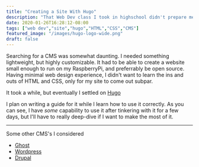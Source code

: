 ```yaml
---
title: "Creating a Site With Hugo"
description: "That Web Dev class I took in highschool didn't prepare me for this"
date: 2020-01-26T16:28:12-08:00
tags: ["web dev","site","hugo","HTML","CSS","CMS"]
featured_image: "/images/hugo-logo-wide.png"
draft: false
---
```


Searching for a CMS was somewhat daunting. I needed something lightweight, but highly customizable. It had to be able to create a website small enough to run on my RaspberryPi, and preferrably be open source.
Having minimal web design experience, I didn't want to learn the ins and outs of HTML and CSS, only for my site to come out subpar.

It took a while, but eventually I settled on [Hugo](https://github.com/gohugoio/hugo)

I plan on writing a guide for it while I learn how to use it correctly. As you can see, I have _some_ capability to use it after tinkering with it for a few days, but I'll have to really deep-dive if I want to make the most of it.

---

Some other CMS's I considered

 - [Ghost](https://github.com/TryGhost/Ghost)
 - [Wordpress](https://wordpress.org/)
 - [Drupal](https://www.drupal.org/)
